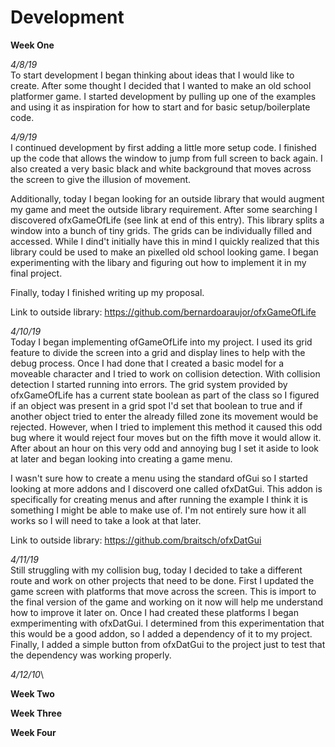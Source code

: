 # Development
**Week One**

*4/8/19*\
To start development I began thinking about ideas that I would like to create. After some thought I decided that I wanted to make an old school platformer game. I started development by pulling up one of the examples and using it as inspiration for how to start and for basic setup/boilerplate code.

*4/9/19*\
I continued development by first adding a little more setup code. I finished up the code that allows the window to jump from full screen to back again. I also created a very basic black and white background that moves across the screen to give the illusion of movement.

Additionally, today I began looking for an outside library that would augment my game and meet the outside library requirement. After some searching I discovered ofxGameOfLife (see link at end of this entry). This library splits a window into a bunch of tiny grids. The grids can be individually filled and accessed. While I dind't initially have this in mind I quickly realized that this library could be used to make an pixelled old school looking game. I began experimenting with the libary and figuring out how to implement it in my final project.

Finally, today I finished writing up my proposal.

Link to outside library: https://github.com/bernardoaraujor/ofxGameOfLife

*4/10/19*\
Today I began implementing ofGameOfLife into my project. I used its grid feature to divide the screen into a grid and display lines to help with the debug process. Once I had done that I created a basic model for a moveable character and I tried to work on collision detection. With collision detection I started running into errors. The grid system provided by ofxGameOfLife has a current state boolean as part of the class so I figured if an object was present in a grid spot I'd set that boolean to true and if another object tried to enter the already filled zone its movement would be rejected. However, when I tried to implement this method it caused this odd bug where it would reject four moves but on the fifth move it would allow it. After about an hour on this very odd and annoying bug I set it aside to look at later and began looking into creating a game menu.

I wasn't sure how to create a menu using the standard ofGui so I started looking at more addons and I discoverd one called ofxDatGui. This addon is specifically for creating menus and after running the example I think it is something I might be able to make use of. I'm not entirely sure how it all works so I will need to take a look at that later.

Link to outside library: https://github.com/braitsch/ofxDatGui

*4/11/19*\
Still struggling with my collision bug, today I decided to take a different route and work on other projects that need to be done. First I updated the game screen with platforms that move across the screen. This is import to the final version of the game and working on it now will help me understand how to improve it later on. Once I had created these platforms I began exmperimenting with ofxDatGui. I determined from this experimentation that this would be a good addon, so I added a dependency of it to my project. Finally, I added a simple button from ofxDatGui to the project just to test that the dependency was working properly.

*4/12/10*\

**Week Two**

**Week Three**

**Week Four**
